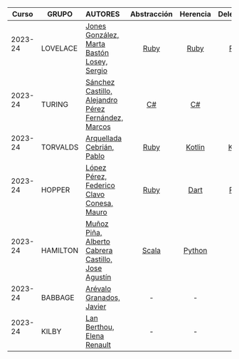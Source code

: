 | Curso | GRUPO | AUTORES  | Abstracción | Herencia | Delegación  | Inyección  | Anotaciones | Aspectos | Errores | Lambdas |
|---|---|:---|:---:|:---:|:---:|:---:|:---:|:---:|:---:|:---:|
| 2023-24 <br/> <br/> | LOVELACE | [Jones González, Marta](https://github.com/martaajonees) <br/> [Bastón Losey, Sergio](https://github.com/SBaston) |  [Ruby](temas/abstraccion/ruby-01/)  | [Ruby](temas/herencia/ruby/) | [Ruby](temas/delegacion/ruby-01/) | [Lua](temas/inyeccion/lua/) | [Java](temas/anotaciones/java/) | [Ruby](temas/aspectos/ruby/) | [Ruby](temas/errores/ruby/) | [Ruby](temas/lambdas/ruby/) |
| 2023-24 <br/> <br/> | TURING | [Sánchez Castillo, Alejandro](https://github.com/Ascastillo98) <br/> [Pérez Fernández, Marcos](https://github.com/mpf-engineer) |  [C#](temas/abstraccion/csharp/)  | [C#](temas/herencia/csharp/) | [C#](temas/delegacion/csharp/) | [C#](temas/inyeccion/csharp/) | [C#](temas/anotaciones/csharp/) | [C#](temas/aspectos/csharp/) | [C#](temas/errores/csharp/) | [C#](temas/lambdas/csharp/) |
| 2023-24 <br/> <br/> | TORVALDS | [Arquellada Cebrián, Pablo](https://github.com/PabloAC04) | [Ruby](temas/abstraccion/ruby/) | [Kotlin](temas/herencia/kotlin/) | [Kotlin](temas/delegacion/kotlin/) | [Java](temas/anotaciones/java-01/) | [Java](temas/anotaciones/java-01/) | - | [Scala](temas/errores/scala) | - |
| 2023-24 <br/> <br/> | HOPPER | [López Pérez, Federico](https://github.com/FedeLo13) <br/> [Clavo Conesa, Mauro](https://github.com/MClavo) |  [Ruby](temas/abstraccion/ruby-02)  | [Dart](temas/herencia/dart) | [Ruby](temas/delegacion/ruby-01) | [Java](temas/inyeccion/java) | [Java](temas/anotaciones/java-02) | [Java](temas/aspectos/java) | [TypeScript](temas/errores/typescript) | [TypeScript](temas/lambdas/typescript) |
| 2023-24 <br/> <br/> | HAMILTON | [Muñoz Piña, Alberto](https://github.com/Alberto-mp) <br/> [Cabrera Castillo, Jose Agustín](https://github.com/JoseAgus7) |  [Scala](temas/abstraccion/scala/)  | [Python](temas/herencia/python/) | [C#](temas/delegacion/csharp/) | [C#](temas/inyeccion/csharp/) | [C#](temas/anotaciones/csharp) | [Java](temas/aspectos/java-01) | [Kotlin](temas/errores/kotlin) | [Python](temas/lambdas/python) |
| 2023-24 <br/> <br/> | BABBAGE | [Arévalo Granados, Javier](https://github.com/arevalo8) | - | - | - | - | - | - | - | - |
| 2023-24 <br/> <br/> | KILBY | [Lan Berthou, Elena Renault](https://github.com/ElenaRnlt) | - | - | - | - | - | - | - | - |
